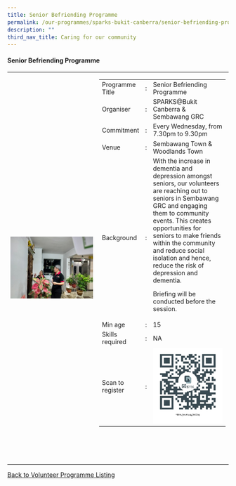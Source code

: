 ```yaml
---
title: Senior Befriending Programme
permalink: /our-programmes/sparks-bukit-canberra/senior-befriending-programme/
description: ""
third_nav_title: Caring for our community
---
```

#### Senior Befriending Programme

<table width="100%" border="0">
	<tbody><tr>
		<td width="40%">
			<img style="width=200px;height=auto;" src="/images/SPARKS@Bukit%20Canberra/befriending.jpg">
		</td>
		<td width="60%">
			<table width="100%" border="0">
				<tbody><tr>
					<td width="20%">
						Programme Title
					</td>
					<td width="5%">
						:
					</td>
					<td>
						Senior Befriending Programme 
					</td>
				</tr>
					<tr><td width="20%">
						Organiser
					</td>
					<td width="5%">
						:
					</td>
					<td>
						   SPARKS@Bukit Canberra &amp; Sembawang GRC
					</td>
				</tr>
				<tr>
					<td width="20%">
						Commitment
					</td>
					<td width="5%">
						:
					</td>
					<td width="75%">
						   Every Wednesday, from 7.30pm to 9.30pm 
					</td>
				</tr>
				<tr>
					<td width="20%">
					 Venue
					</td>
					<td width="5%">
						:
					</td>
					<td width="75%">
					Sembawang Town &amp; Woodlands Town
					</td>
				</tr>
				<tr>
					<td width="20%">
						Background
					</td>
					<td width="5%">
						:
					</td>
					<td width="75%">
						   With the increase in dementia and depression amongst seniors, our volunteers are reaching out to seniors in Sembawang GRC and engaging them to community events. This creates opportunities for seniors to make friends within the community and reduce social isolation and hence, reduce the risk of depression and dementia.

Briefing will be conducted before the session. 
					</td>
				</tr>
				<tr>
					<td width="20%">
						Min age
					</td>
					<td width="5%">
						:
					</td>
					<td width="75%">
						15
					</td>
				</tr>
		<tr>
					<td width="20%">
						Skills required
					</td>
					<td width="5%">
						:
					</td>
					<td>
						NA
			</td>
				</tr>
		<tr>
					<td width="20%">
						Scan to register
					</td>
					<td width="5%">
						:
					</td>
					<td><img style="width=200px;height=auto;" src="/images/SPARKS@Bukit%20Canberra/senior%20befriending%20programme%20qr.png">
			</td>
				</tr>
</tbody></table>
<br>
			<br>
			<br>
			<br>
				</td></tr></tbody></table>
	<a href="/our-programmes/sparks-bukit-canberra/volunteering-opportunities/">
	Back to Volunteer Programme Listing</a>